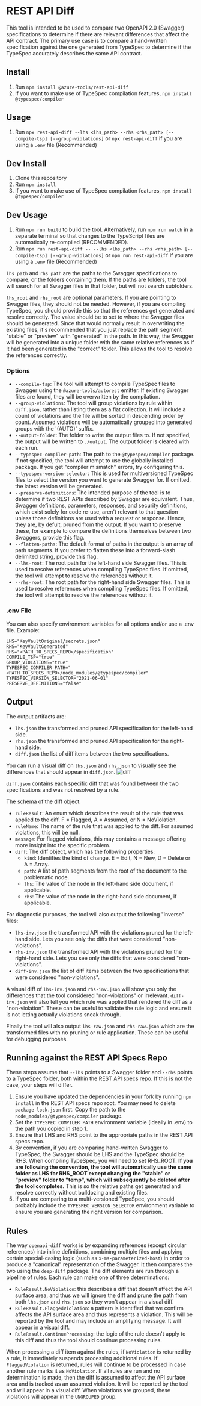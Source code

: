 # REST API Diff

This tool is intended to be used to compare two OpenAPI 2.0 (Swagger) specifications to determine if there are
relevant differences that affect the API contract. The primary use case is to compare a hand-written specification
against the one generated from TypeSpec to determine if the TypeSpec accurately describes the same API contract.

## Install

1. Run `npm install @azure-tools/rest-api-diff`
2. If you want to make use of TypeSpec compilation features, `npm install @typespec/compiler`

## Usage

1. Run `npx rest-api-diff --lhs <lhs_path> --rhs <rhs_path> [--compile-tsp] [--group-violations]` or `npx rest-api-diff` if you are using a `.env` file (Recommended)

## Dev Install

1. Clone this repository
2. Run `npm install`
3. If you want to make use of TypeSpec compilation features, `npm install @typespec/compiler`

## Dev Usage

1. Run `npm run build` to build the tool. Alternatively, run `npm run watch` in a separate terminal so that changes to the TypeScript files are automatically re-compiled (RECOMMENDED).
2. Run `npm run rest-api-diff -- --lhs <lhs_path> --rhs <rhs_path> [--compile-tsp] [--group-violations]` or `npm run rest-api-diff` if you are using a `.env` file (Recommended)

`lhs_path` and `rhs_path` are the paths to the Swagger specifications to compare, or the folders
containing them. If the paths are folders, the tool will search for all Swagger files in that folder,
but will not search subfolders.

`lhs_root` and `rhs_root` are optional parameters. If you are pointing to Swagger files, they should not be needed. However, if you are compiling
TypeSpec, you should provide this so that the references get generated and resolve correctly. The value should be to set to where the Swagger
files should be generated. Since that would normally result in overwriting the existing files, it's recommended that you just replace the path
segment "stable" or "preview" with "generated" in the path. In this way, the Swagger will be generated into a unique folder with the same relative
references as if it had been generated in the "correct" folder. This allows the tool to resolve the references correctly.

### Options

- `--compile-tsp`: The tool will attempt to compile TypeSpec files to Swagger using the
  `@azure-tools/autorest` emitter. If existing Swagger files are found, they will be overwritten
  by the compilation.
- `--group-violations`: The tool will group violations by rule within `diff.json`, rather than
  listing them as a flat collection. It will include a count of violations and the file will
  be sorted in descending order by count. Assumed violations will be automatically grouped into
  generated groups with the '(AUTO)' suffix.
- `--output-folder`: The folder to write the output files to. If not specified, the output will be
  written to `./output`. The output folder is cleared with each run.
- `--typespec-compiler-path`: The path to the `@typespec/compiler` package. If not specified, the
  tool will attempt to use the globally installed package. If you get "compiler mismatch" errors,
  try configuring this.
- `--typespec-version-selector`: This is used for multiversioned TypeSpec files to select the version
  you want to generate Swagger for. If omitted, the latest version will be generated.
- `--preserve-definitions`: The intended purpose of the tool is to determine if two REST APIs described
  by Swagger are equivalent. Thus, Swagger definitions, parameters, responses, and security definitions,
  which exist solely for code re-use, aren't relevant to that question unless those definitions are used
  with a request or response. Hence, they are, by defult, pruned from the output. If you want to preserve
  these, for example to compare the definitions themselves between two Swaggers, provide this flag.
- `--flatten-paths`: The default format of paths in the output is an array of path segments. If you prefer
  to flatten these into a forward-slash delimited string, provide this flag.
- `--lhs-root`: The root path for the left-hand side Swagger files. This is used to resolve references
  when compiling TypeSpec files. If omitted, the tool will attempt to resolve the references without it.
- `--rhs-root`: The root path for the right-hand side Swagger files. This is used to resolve references
  when compiling TypeSpec files. If omitted, the tool will attempt to resolve the references without it.

### .env File

You can also specify environment variables for all options and/or use a .env file. Example:

```
LHS="KeyVaultOriginal/secrets.json"
RHS="KeyVaultGenerated"
RHS="<PATH_TO_SPECS_REPO>/specification"
COMPILE_TSP="true"
GROUP_VIOLATIONS="true"
TYPESPEC_COMPILER_PATH="<PATH_TO_SPECS_REPO>/node_modules/@typespec/compiler"
TYPESPEC_VERSION_SELECTOR="2021-06-01"
PRESERVE_DEFINITIONS="false"
```

## Output

The output artifacts are:

- `lhs.json` the transformed and pruned API specification for the left-hand side.
- `rhs.json` the transformed and pruned API specification for the right-hand side.
- `diff.json` the list of diff items between the two specifications.

You can run a visual diff on `lhs.json` and `rhs.json` to visually see the differences that should appear in `diff.json`.
![diff](https://github.com/tjprescott/openapi-diff/assets/5723682/ac4ec19d-88fc-4673-8fa9-cc926d63744c)

`diff.json` contains each specific diff that was found between the two specifications and was not resolved by a rule.

The schema of the diff object:

- `ruleResult`: An enum which describes the result of the rule that was applied to the diff. F = Flagged, A = Assumed, or N = NoViolation.
- `ruleName`: The name of the rule that was applied to the diff. For assumed violations, this will be null.
- `message`: For flagged violations, this may contains a message offering more insight into the specific problem.
- `diff`: The diff object, which has the following properties:
  - `kind`: Identifies the kind of change. E = Edit, N = New, D = Delete or A = Array.
  - `path`: A list of path segments from the root of the document to the problematic node.
  - `lhs`: The value of the node in the left-hand side document, if applicable.
  - `rhs`: The value of the node in the right-hand side document, if applicable.

For diagnostic purposes, the tool will also output the following "inverse" files:

- `lhs-inv.json` the transformed API with the violations pruned for the left-hand side. Lets you see only the diffs that were considered "non-violations".
- `rhs-inv.json` the transformed API with the violations pruned for the right-hand side. Lets you see only the diffs that were considered "non-violations".
- `diff-inv.json` the list of diff items between the two specifications that were considered "non-violations".

A visual diff of `lhs-inv.json` and `rhs-inv.json` will show you only the differences that the tool considered "non-violations" or irrelevant. `diff-inv.json` will
also tell you which rule was applied that rendered the diff as a "non-violation". These can be useful to validate the rule logic and ensure it is not letting
actually violations sneak through.

Finally the tool will also output `lhs-raw.json` and `rhs-raw.json` which are the transformed files with no pruning or rule application. These can be useful for
debugging purposes.

## Running against the REST API Specs Repo

These steps assume that `--lhs` points to a Swagger folder and `--rhs` points to a TypeSpec folder, both within the REST API specs repo. If this is not the case, your steps will differ.

1. Ensure you have updated the dependencies in your fork by running `npm install` in the REST API specs repo root. You may need to delete `package-lock.json` first. Copy the path to the `node_modules/@typespec/compiler` package.
2. Set the `TYPESPEC_COMPILER_PATH` environment variable (ideally in .env) to the path you copied in step 1.
3. Ensure that LHS and RHS point to the appropriate paths in the REST API specs repo.
4. By convention, if you are comparing hand-written Swagger to TypeSpec, the Swagger should be LHS and the TypeSpec should be RHS. When compiling TypeSpec, you will
   need to set RHS_ROOT. **If you are following the convention, the tool will automatically use the same folder as LHS for RHS_ROOT except changing the "stable" or "preview"
   folder to "temp", which will subsequently be deleted after the tool completes.** This is so the relative paths get generated and resolve correctly without bulldozing
   and existing files.
5. If you are comparing to a multi-versioned TypeSpec, you should probably include the `TYPESPEC_VERSION_SELECTOR` environment variable to ensure you are generating the right version for comparison.

## Rules

The way `openapi-diff` works is by expanding references (except circular references) into inline definitions, combining multiple
files and applying certain special-casing logic (such as `x-ms-parameterized-host`) in order to produce a "canonical" representation
of the Swagger. It then compares the two using the `deep-diff` package. The diff elements are run through a pipeline of rules. Each
rule can make one of three determinations:

- `RuleResult.NoViolation`: this describes a diff that doesn't affect the API surface area, and thus we will ignore the diff and prune
  the path from both `lhs.json` and `rhs.json` so they won't appear in a visual diff.
- `RuleResult.FlaggedViolation`: a pattern is identified that we confirm affects the API surface area and thus represents a violation.
  This will be reported by the tool and may include an amplifying message. It will appear in a visual diff.
- `RuleResult.ContinueProcessing`: the logic of the rule doesn't apply to this diff and thus the tool should continue processing rules.

When processing a diff item against the rules, if `NoViolation` is returned by a rule, it immediately suspends processing additional rules. If `FlaggedViolation` is returned, rules will continue to be processed in case another rule marks it as `NoViolation`. If all rules are run and no determination is made, then the diff is assumed to affect the API surface area and is tracked as an assumed violation. It will be reported by the tool and will appear in a visual diff. When violations are grouped, these violations will appear in the `UNGROUPED` group.
